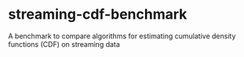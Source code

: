 # streaming-cdf-benchmark
A benchmark to compare algorithms for estimating cumulative density functions (CDF) on streaming data

